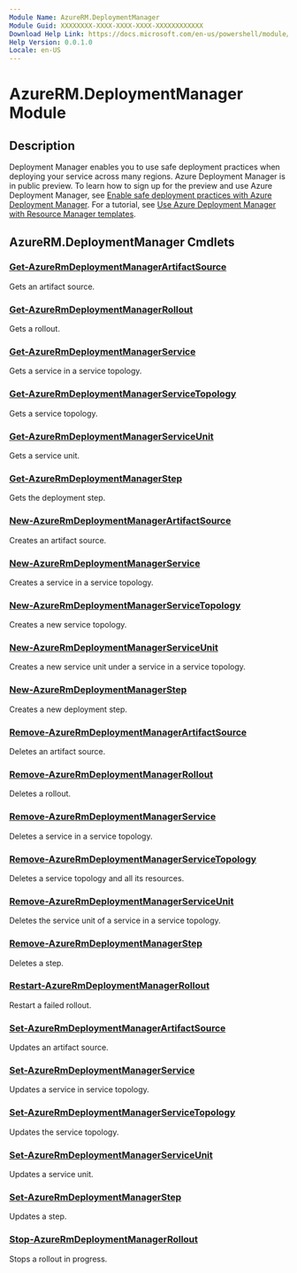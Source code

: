 ```yaml
---
Module Name: AzureRM.DeploymentManager
Module Guid: XXXXXXXX-XXXX-XXXX-XXXX-XXXXXXXXXXXX
Download Help Link: https://docs.microsoft.com/en-us/powershell/module/azurerm.deploymentmanager
Help Version: 0.0.1.0
Locale: en-US
---
```


# AzureRM.DeploymentManager Module
## Description
Deployment Manager enables you to use safe deployment practices when deploying your service across many regions. Azure Deployment Manager is in public preview. To learn how to sign up for the preview and use Azure Deployment Manager, see [Enable safe deployment practices with Azure Deployment Manager](https://docs.microsoft.com/en-us/azure/azure-resource-manager/deployment-manager-overview). For a tutorial, see [Use Azure Deployment Manager with Resource Manager templates](https://docs.microsoft.com/en-us/azure/azure-resource-manager/deployment-manager-tutorial>). 

## AzureRM.DeploymentManager Cmdlets
### [Get-AzureRmDeploymentManagerArtifactSource](Get-AzureRmDeploymentManagerArtifactSource.md)
Gets an artifact source.

### [Get-AzureRmDeploymentManagerRollout](Get-AzureRmDeploymentManagerRollout.md)
Gets a rollout.

### [Get-AzureRmDeploymentManagerService](Get-AzureRmDeploymentManagerService.md)
Gets a service in a service topology.

### [Get-AzureRmDeploymentManagerServiceTopology](Get-AzureRmDeploymentManagerServiceTopology.md)
Gets a service topology.

### [Get-AzureRmDeploymentManagerServiceUnit](Get-AzureRmDeploymentManagerServiceUnit.md)
Gets a service unit.

### [Get-AzureRmDeploymentManagerStep](Get-AzureRmDeploymentManagerStep.md)
Gets the deployment step.

### [New-AzureRmDeploymentManagerArtifactSource](New-AzureRmDeploymentManagerArtifactSource.md)
Creates an artifact source.

### [New-AzureRmDeploymentManagerService](New-AzureRmDeploymentManagerService.md)
Creates a service in a service topology.

### [New-AzureRmDeploymentManagerServiceTopology](New-AzureRmDeploymentManagerServiceTopology.md)
Creates a new service topology.

### [New-AzureRmDeploymentManagerServiceUnit](New-AzureRmDeploymentManagerServiceUnit.md)
Creates a new service unit under a service in a service topology.

### [New-AzureRmDeploymentManagerStep](New-AzureRmDeploymentManagerStep.md)
Creates a new deployment step.

### [Remove-AzureRmDeploymentManagerArtifactSource](Remove-AzureRmDeploymentManagerArtifactSource.md)
Deletes an artifact source.

### [Remove-AzureRmDeploymentManagerRollout](Remove-AzureRmDeploymentManagerRollout.md)
Deletes a rollout.

### [Remove-AzureRmDeploymentManagerService](Remove-AzureRmDeploymentManagerService.md)
Deletes a service in a service topology.

### [Remove-AzureRmDeploymentManagerServiceTopology](Remove-AzureRmDeploymentManagerServiceTopology.md)
Deletes a service topology and all its resources.

### [Remove-AzureRmDeploymentManagerServiceUnit](Remove-AzureRmDeploymentManagerServiceUnit.md)
Deletes the service unit of a service in a service topology.

### [Remove-AzureRmDeploymentManagerStep](Remove-AzureRmDeploymentManagerStep.md)
Deletes a step.

### [Restart-AzureRmDeploymentManagerRollout](Restart-AzureRmDeploymentManagerRollout.md)
Restart a failed rollout.

### [Set-AzureRmDeploymentManagerArtifactSource](Set-AzureRmDeploymentManagerArtifactSource.md)
Updates an artifact source.

### [Set-AzureRmDeploymentManagerService](Set-AzureRmDeploymentManagerService.md)
Updates a service in service topology.

### [Set-AzureRmDeploymentManagerServiceTopology](Set-AzureRmDeploymentManagerServiceTopology.md)
Updates the service topology.

### [Set-AzureRmDeploymentManagerServiceUnit](Set-AzureRmDeploymentManagerServiceUnit.md)
Updates a service unit.

### [Set-AzureRmDeploymentManagerStep](Set-AzureRmDeploymentManagerStep.md)
Updates a step.

### [Stop-AzureRmDeploymentManagerRollout](Stop-AzureRmDeploymentManagerRollout.md)
Stops a rollout in progress.


